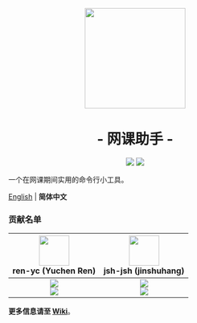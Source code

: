 <p align="center">
<img src="https://ren-yc.github.io/assets/ClassTools/WCH_big.png" width="200">
</p>

<h1 align="center">- 网课助手 -</h1>

<p align="center">
<img src="https://img.shields.io/github/v/release/class-tools/Web-Class-Helper.svg?logo=iCloud">
<img src="https://img.shields.io/badge/support-Windows-blue?logo=Windows">
</p>

一个在网课期间实用的命令行小工具。

[English](./README.md) | **简体中文**

### 贡献名单

| <img src="https://avatars.githubusercontent.com/u/53416099?v=4" width="60px"></br> ren-yc (Yuchen Ren) | <img src="https://avatars.githubusercontent.com/u/68993466?v=4" width="60px"></br> jsh-jsh (jinshuhang) |
| :---: | :---: |
| ![](https://shields.io/badge/Coding-green?logo=visual-studio-code&style=for-the-badge)<br>![](https://shields.io/badge/BugTester-yellow?logo=open-bug-bounty&style=for-the-badge) | ![](https://shields.io/badge/Coding-green?logo=visual-studio-code&style=for-the-badge)<br>![](https://shields.io/badge/BugTester-yellow?logo=open-bug-bounty&style=for-the-badge) |

**更多信息请至 [Wiki](https://github.com/class-tools/Web-Class-Helper/wiki)**。